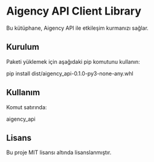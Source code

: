 # Aigency API Client Library

Bu kütüphane, Aigency API ile etkileşim kurmanızı sağlar.

## Kurulum

Paketi yüklemek için aşağıdaki pip komutunu kullanın:

pip install dist/aigency_api-0.1.0-py3-none-any.whl

## Kullanım

Komut satırında:

aigency_api

## Lisans

Bu proje MIT lisansı altında lisanslanmıştır.